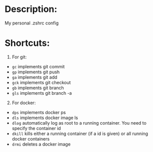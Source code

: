 # Description:
My personal .zshrc config


# Shortcuts:
1. For git:
  - `gc` implements git commit
  - `gp` implements git push 
  - `ga` implements git add
  - `gck` implements git checkout
  - `gb` implements git branch
  - `gls` implements git branch -a

2. For docker:
  - `dps` implements docker ps
  - `dls` implements docker image ls
  - `dlog` automatically log as root to a running container. You need to specify the container id
  - `dkill` kills either a running container (if a id is given) or all running docker containers
  - `drmi` deletes a docker image


